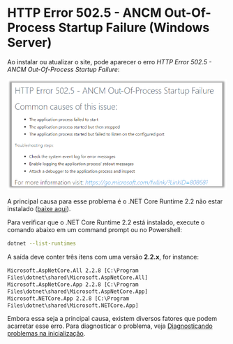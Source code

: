 ﻿# HTTP Error 502.5 - ANCM Out-Of-Process Startup Failure (Windows Server)

Ao instalar ou atualizar o site, pode aparecer o erro *HTTP Error 502.5 - ANCM Out-Of-Process Startup Failure*:

![HTTP error 502.5](../../../../../../images/windows/502-5.png)

A principal causa para esse problema é o .NET Core Runtime 2.2 não estar instalado ([baixe aqui](https://dotnet.microsoft.com/download/thank-you/dotnet-runtime-2.2.5-windows-hosting-bundle-installer)).

Para verificar que o .NET Core Runtime 2.2 está instalado, execute o comando abaixo em um command prompt ou no Powershell:

```sh
dotnet --list-runtimes
```

A saída deve conter três itens com uma versão **2.2.x**, for instance:

```
Microsoft.AspNetCore.All 2.2.8 [C:\Program Files\dotnet\shared\Microsoft.AspNetCore.All]
Microsoft.AspNetCore.App 2.2.8 [C:\Program Files\dotnet\shared\Microsoft.AspNetCore.App]
Microsoft.NETCore.App 2.2.8 [C:\Program Files\dotnet\shared\Microsoft.NETCore.App]
```

Embora essa seja a principal causa, existem diversos fatores que podem acarretar esse erro. Para diagnosticar o problema,
veja [Diagnosticando problemas na inicialização](startup-errors.md).
